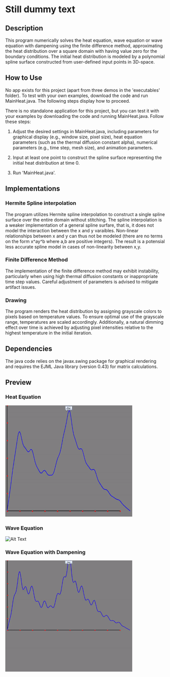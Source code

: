 # Still dummy text

## Description

This program numerically solves the heat equation, wave equation or wave equation with dampening using the finite difference method, approximating the heat distribution over a square domain with having value zero for the boundary conditions. The initial heat distribution is modeled by a polynomial spline surface constructed from user-defined input points in 3D-space.

## How to Use

No app exists for this project (apart from three demos in the 'executables' folder). To test with your own examples, download the code and run MainHeat.java. The following steps display how to proceed.

There is no standalone application for this project, but you can test it with your examples by downloading the code and running MainHeat.java. Follow these steps:

1. Adjust the desired settings in MainHeat.java, including parameters for graphical display (e.g., window size, pixel size), heat equation parameters (such as the thermal diffusion constant alpha), numerical parameters (e.g., time step, mesh size), and animation parameters.

2. Input at least one point to construct the spline surface representing the initial heat distribution at time 0.

3. Run 'MainHeat.java'.

## Implementations
### Hermite Spline interpolation

The program utilizes Hermite spline interpolation to construct a single spline surface over the entire domain without stitching. The spline interpolation is a weaker implementation of a general spline surfare, that is, it does not model the interaction between the x and y varaibles. Non-linear relationships between x and y can thus not be modeled (there are no terms on the form x^ay^b where a,b are positive integers). The result is a potensial less accurate spline model in cases of non-linearity between x,y.

### Finite Difference Method

The implementation of the finite difference method may exhibit instability, particularly when using high thermal diffusion constants or inappropriate time step values. Careful adjustment of parameters is advised to mitigate artifact issues.
		
### Drawing

The program renders the heat distribution by assigning grayscale colors to pixels based on temperature values. To ensure optimal use of the grayscale range, temperatures are scaled accordingly. Additionally, a natural dimming effect over time is achieved by adjusting pixel intensities relative to the highest temperature in the initial iteration.

## Dependencies

The java code relies on the javax.swing package for graphical rendering and requires the EJML Java library (version 0.43) for matrix calculations.

## Preview

### Heat Equation
<img src="assets/preview-heat.gif" alt="Alt Text" width="400" height="350" />

### Wave Equation
<img src="assets/preview-wave.gif" alt="Alt Text" width="400" height="350" />

### Wave Equation with Dampening
<img src="assets/preview-wavedamp.gif" alt="Alt Text" width="400" height="350" />
